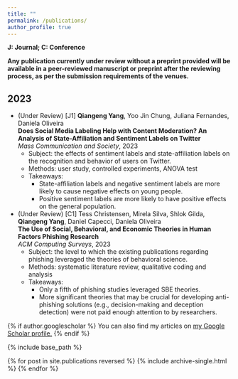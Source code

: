 ```yaml
---
title: ""
permalink: /publications/
author_profile: true
---
```

**J: Journal; C: Conference**

**Any publication currently under review without a preprint provided will be available in a peer-reviewed manuscript or preprint after the reviewing process, as per the submission requirements of the venues.**

## 2023 ##
<ul>
  <li>(Under Review) [J1] <b>Qiangeng Yang</b>, Yoo Jin Chung, Juliana Fernandes, Daniela Oliveira<br>
    <b>Does Social Media Labeling Help with Content Moderation? An Analysis of State-Affiliation and Sentiment Labels on Twitter</b><br>
    <i>Mass Communication and Society</i>, 2023
    <ul>
      <li>Subject: the effects of sentiment labels and state-affiliation labels on the recognition and behavior of users on Twitter.</li>
      <li>Methods: user study, controlled experiments, ANOVA test</li>
      <li>Takeaways:<br>
        <ul>
          <li>State-affiliation labels and negative sentiment labels are more likely to cause negative effects on young people.</li>
          <li>Positive sentiment labels are more likely to have positive effects on the general population.</li>
        </ul>
      </li>
    </ul>
  </li>
  
  <li>(Under Review) [C1] Tess Christensen, Mirela Silva, Shlok Gilda, <b>Qiangeng Yang</b>, Daniel Capecci, Daniela Oliveira<br>
    <b>The Use of Social, Behavioral, and Economic Theories in Human Factors Phishing Research</b><br>
    <i>ACM Computing Surveys</i>, 2023
      <ul>
        <li>Subject: the level to which the existing publications regarding phishing leveraged the theories of behavioral science.</li>
        <li>Methods: systematic literature review, qualitative coding and analysis</li>
        <li>Takeaways:<br>
          <ul>
            <li>Only a fifth of phishing studies leveraged SBE theories.</li>
            <li>More significant theories that may be crucial for developing anti-phishing solutions (e.g., decision-making and deception detection) were not paid enough attention to by researchers.</li>
          </ul>
        </li>
      </ul>
  </li>
</ul>

{% if author.googlescholar %}
  You can also find my articles on <u><a href="{{author.googlescholar}}">my Google Scholar profile</a>.</u>
{% endif %}

{% include base_path %}

{% for post in site.publications reversed %}
  {% include archive-single.html %}
{% endfor %}
